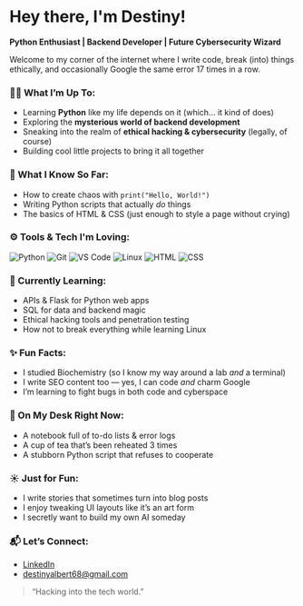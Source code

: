 # Hey there, I'm Destiny!  

**Python Enthusiast | Backend Developer | Future Cybersecurity Wizard**

Welcome to my corner of the internet where I write code, break (into) things ethically, and occasionally Google the same error 17 times in a row.


### 👩‍💻 What I’m Up To:
- Learning **Python** like my life depends on it (which... it kind of does)
- Exploring the **mysterious world of backend development**
- Sneaking into the realm of **ethical hacking & cybersecurity** (legally, of course)
- Building cool little projects to bring it all together

### 🧠 What I Know So Far:
- How to create chaos with `print("Hello, World!")`
- Writing Python scripts that actually *do* things
- The basics of HTML & CSS (just enough to style a page without crying)

### ⚙️ Tools & Tech I'm Loving:
![Python](https://img.shields.io/badge/-Python-yellow?style=flat&logo=python)
![Git](https://img.shields.io/badge/-Git-black?style=flat&logo=git)
![VS Code](https://img.shields.io/badge/-VS%20Code-blue?style=flat&logo=visualstudiocode)
![Linux](https://img.shields.io/badge/-Linux-gray?style=flat&logo=linux)
![HTML](https://img.shields.io/badge/-HTML5-orange?style=flat&logo=html5)
![CSS](https://img.shields.io/badge/-CSS3-blue?style=flat&logo=css3)

### 🌱 Currently Learning:
- APIs & Flask for Python web apps
- SQL for data and backend magic
- Ethical hacking tools and penetration testing
- How not to break everything while learning Linux

### ✨ Fun Facts:
- I studied Biochemistry (so I know my way around a lab *and* a terminal)
- I write SEO content too — yes, I can code *and* charm Google
- I’m learning to fight bugs in both code and cyberspace

### 🧃 On My Desk Right Now:
- A notebook full of to-do lists & error logs
- A cup of tea that’s been reheated 3 times
- A stubborn Python script that refuses to cooperate

### ☀️ Just for Fun:
- I write stories that sometimes turn into blog posts
- I enjoy tweaking UI layouts like it’s an art form
- I secretly want to build my own AI someday

### 📬 Let’s Connect:
- [LinkedIn](https://www.linkedin.com/in/albert-destiny-027839353) 
- destinyalbert68@gmail.com

> “Hacking into the tech world.”
